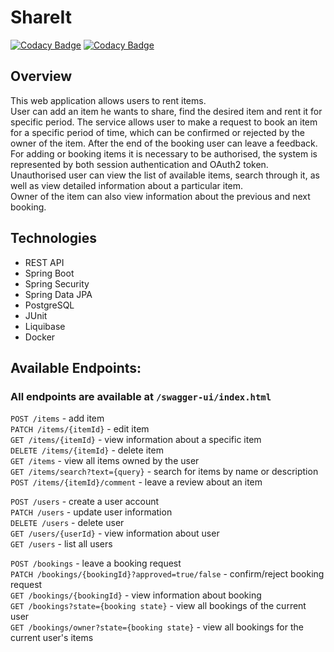 # ShareIt

[![Codacy Badge](https://app.codacy.com/project/badge/Grade/66e33c8b4d6340ed8627ebcf531896f3)](https://app.codacy.com/gh/faspix/shareIt/dashboard?utm_source=gh&utm_medium=referral&utm_content=&utm_campaign=Badge_grade)
[![Codacy Badge](https://app.codacy.com/project/badge/Coverage/66e33c8b4d6340ed8627ebcf531896f3)](https://app.codacy.com/gh/faspix/shareIt/dashboard?utm_source=gh&utm_medium=referral&utm_content=&utm_campaign=Badge_coverage)

## Overview
This web application allows users to rent items.  
User can add an item he wants to share, find the desired item and rent it for specific period. The service allows user to make a request to book an item for a specific period of time, which can be confirmed or rejected by the owner of the item. After the end of the booking user can leave a feedback.  
For adding or booking items it is necessary to be authorised, the system is represented by both session authentication and OAuth2 token.
Unauthorised user can view the list of available items, search through it, as well as view detailed information about a particular item.  
Owner of the item can also view information about the previous and next booking.
## Technologies
* REST API
* Spring Boot
* Spring Security
* Spring Data JPA
* PostgreSQL
* JUnit
* Liquibase 
* Docker
## Available Endpoints:
### All endpoints are available at `/swagger-ui/index.html`
`POST /items` - add item  
`PATCH /items/{itemId}` - edit item  
`GET /items/{itemId}` - view information about a specific item  
`DELETE /items/{itemId}` - delete item  
`GET /items` - view all items owned by the user  
`GET /items/search?text={query}` - search for items by name or description  
`POST /items/{itemId}/comment` - leave a review about an item

`POST /users` - create a user account  
`PATCH /users` - update user information  
`DELETE /users` - delete user  
`GET /users/{userId}` - view information about user  
`GET /users` - list all users  

`POST /bookings` - leave a booking request  
`PATCH /bookings/{bookingId}?approved=true/false` - confirm/reject booking request  
`GET /bookings/{bookingId}` - view information about booking  
`GET /bookings?state={booking state}` - view all bookings of the current user  
`GET /bookings/owner?state={booking state}` - view all bookings for the current user's items
